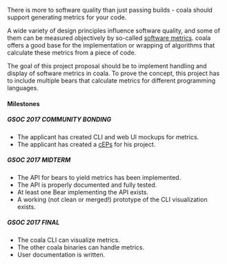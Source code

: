 There is more to software quality than just passing builds -
coala should support generating metrics for your code.

A wide variety of design principles influence software quality, and some of
them can be measured objectively by so-called
[software metrics](https://en.wikipedia.org/wiki/Software_metric). coala
offers a good base for the implementation or wrapping of algorithms that
calculate these metrics from a piece of code.

The goal of this project proposal should be to implement handling and
display of software metrics in coala. To prove the concept, this project
has to include multiple bears that calculate metrics for different
programming languages.

#### Milestones

##### GSOC 2017 COMMUNITY BONDING

* The applicant has created CLI and web UI mockups for metrics.
* The applicant has created a [cEPs](https://coala.io/cep) for his project.

##### GSOC 2017 MIDTERM

* The API for bears to yield metrics has been implemented.
* The API is properly documented and fully tested.
* At least one Bear implementing the API exists.
* A working (not clean or merged!) prototype of the CLI visualization
exists.

##### GSOC 2017 FINAL

* The coala CLI can visualize metrics.
* The other coala binaries can handle metrics.
* User documentation is written.
